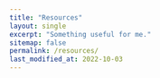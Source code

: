 ```yaml
---
title: "Resources"
layout: single
excerpt: "Something useful for me."
sitemap: false
permalink: /resources/
last_modified_at: 2022-10-03
---
```

